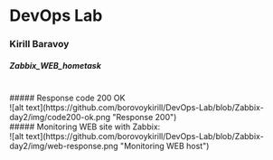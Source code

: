 # DevOps Lab
### Kirill Baravoy

##### Zabbix_WEB_hometask
<br>
##### Response code 200 OK <br>
![alt text](https://github.com/borovoykirill/DevOps-Lab/blob/Zabbix-day2/img/code200-ok.png "Response 200")
<br>
##### Monitoring WEB site with Zabbix: <br>
![alt text](https://github.com/borovoykirill/DevOps-Lab/blob/Zabbix-day2/img/web-response.png "Monitoring WEB host")
